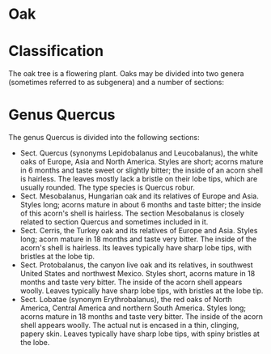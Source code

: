 # Oak
# Classification
The oak tree is a flowering plant. Oaks may be divided into two genera (sometimes referred to as subgenera) and a number of sections:
# Genus Quercus
The genus Quercus is divided into the following sections:
 - Sect. Quercus (synonyms Lepidobalanus and Leucobalanus), the white oaks of Europe, Asia and North America. Styles are short; acorns mature in 6 months and taste sweet or slightly bitter; the inside of an acorn shell is hairless. The leaves mostly lack a bristle on their lobe tips, which are usually rounded. The type species is Quercus robur.
- Sect. Mesobalanus, Hungarian oak and its relatives of Europe and Asia. Styles long; acorns mature in about 6 months and taste bitter; the inside of this acorn's shell is hairless. The section Mesobalanus is closely related to section Quercus and sometimes included in it.
- Sect. Cerris, the Turkey oak and its relatives of Europe and Asia. Styles long; acorn mature in 18 months and taste very bitter. The inside of the acorn's shell is hairless. Its leaves typically have sharp lobe tips, with bristles at the lobe tip.
- Sect. Protobalanus, the canyon live oak and its relatives, in southwest United States and northwest Mexico. Styles short, acorns mature in 18 months and taste very bitter. The inside of the acorn shell appears woolly. Leaves typically have sharp lobe tips, with bristles at the lobe tip.
- Sect. Lobatae (synonym Erythrobalanus), the red oaks of North America, Central America and northern South America. Styles long; acorns mature in 18 months and taste very bitter. The inside of the acorn shell appears woolly. The actual nut is encased in a thin, clinging, papery skin. Leaves typically have sharp lobe tips, with spiny bristles at the lobe.
